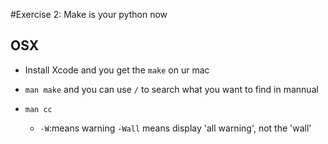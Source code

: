 #Exercise 2: Make is your python now

## OSX

- Install Xcode and you get the `make` on ur mac

- `man make` and you can use `/` to search what you want to find in mannual

- `man cc`
    
    - `-W`:means warning `-Wall` means display 'all warning', not the 'wall'

